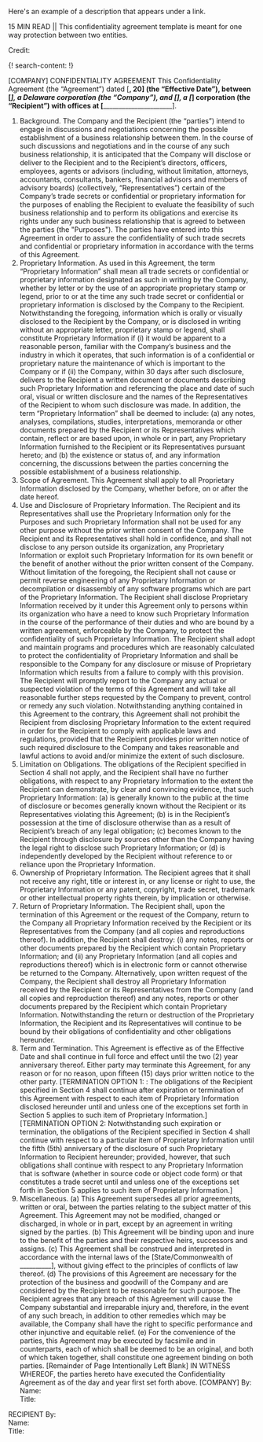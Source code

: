 Here's an example of a description that appears under a link.

15 MIN READ || This confidentiality agreement template is meant for one way protection between two entities. 

Credit: [ ]()

{! search-content: !}

[COMPANY]
CONFIDENTIALITY AGREEMENT
This Confidentiality Agreement (the “Agreement”) dated [____________, 20__] (the “Effective Date”), between [_______________], a Delaware corporation (the “Company”), and [________________], a [_____________] corporation (the “Recipient”) with offices at [________________________].
1.	Background.  The Company and the Recipient (the “parties”) intend to engage in discussions and negotiations concerning the possible establishment of a business relationship between them.  In the course of such discussions and negotiations and in the course of any such business relationship, it is anticipated that the Company will disclose or deliver to the Recipient and to the Recipient’s directors, officers, employees, agents or advisors (including, without limitation, attorneys, accountants, consultants, bankers, financial advisors and members of advisory boards) (collectively, “Representatives”) certain of the Company’s trade secrets or confidential or proprietary information for the purposes of enabling the Recipient to evaluate the feasibility of such business relationship and to perform its obligations and exercise its rights under any such business relationship that is agreed to between the parties (the "Purposes").  The parties have entered into this Agreement in order to assure the confidentiality of such trade secrets and confidential or proprietary information in accordance with the terms of this Agreement.
2.	Proprietary Information.  As used in this Agreement, the term “Proprietary Information” shall mean all trade secrets or confidential or proprietary information designated as such in writing by the Company, whether by letter or by the use of an appropriate proprietary stamp or legend, prior to or at the time any such trade secret or confidential or proprietary information is disclosed by the Company to the Recipient.  Notwithstanding the foregoing, information which is orally or visually disclosed to the Recipient by the Company, or is disclosed in writing without an appropriate letter, proprietary stamp or legend, shall constitute Proprietary Information if (i) it would be apparent to a reasonable person, familiar with the Company’s business and the industry in which it operates, that such information is of a confidential or proprietary nature the maintenance of which is important to the Company or if (ii) the Company, within 30 days after such disclosure, delivers to the Recipient a written document or documents describing such Proprietary Information and referencing the place and date of such oral, visual or written disclosure and the names of the Representatives of the Recipient to whom such disclosure was made.  In addition, the term “Proprietary Information” shall be deemed to include:  (a) any notes, analyses, compilations, studies, interpretations, memoranda or other documents prepared by the Recipient or its Representatives which contain, reflect or are based upon, in whole or in part, any Proprietary Information furnished to the Recipient or its Representatives pursuant hereto; and (b) the existence or status of, and any information concerning, the discussions between the parties concerning the possible establishment of a business relationship.
3.	Scope of Agreement. This Agreement shall apply to all Proprietary Information disclosed by the Company, whether before, on or after the date hereof.  
4.	Use and Disclosure of Proprietary Information.  The Recipient and its Representatives shall use the Proprietary Information only for the Purposes and such Proprietary Information shall not be used for any other purpose without the prior written consent of the Company.  The Recipient and its Representatives shall hold in confidence, and shall not disclose to any person outside its organization, any Proprietary Information or exploit such Proprietary Information for its own benefit or the benefit of another without the prior written consent of the Company.  Without limitation of the foregoing, the Recipient shall not cause or permit reverse engineering of any Proprietary Information or decompilation or disassembly of any software programs which are part of the Proprietary Information.  The Recipient shall disclose Proprietary Information received by it under this Agreement only to persons within its organization who have a need to know such Proprietary Information in the course of the performance of their duties and who are bound by a written agreement, enforceable by the Company, to protect the confidentiality of such Proprietary Information.  The Recipient shall adopt and maintain programs and procedures which are reasonably calculated to protect the confidentiality of Proprietary Information and shall be responsible to the Company for any disclosure or misuse of Proprietary Information which results from a failure to comply with this provision.  The Recipient will promptly report to the Company any actual or suspected violation of the terms of this Agreement and will take all reasonable further steps requested by the Company to prevent, control or remedy any such violation.  Notwithstanding anything contained in this Agreement to the contrary, this Agreement shall not prohibit the Recipient from disclosing Proprietary Information to the extent required in order for the Recipient to comply with applicable laws and regulations, provided that the Recipient provides prior written notice of such required disclosure to the Company and takes reasonable and lawful actions to avoid and/or minimize the extent of such disclosure.
5.	Limitation on Obligations.  The obligations of the Recipient specified in Section 4 shall not apply, and the Recipient shall have no further obligations, with respect to any Proprietary Information to the extent the Recipient can demonstrate, by clear and convincing evidence, that such Proprietary Information:
(a)	is generally known to the public at the time of disclosure or becomes generally known without the Recipient or its Representatives violating this Agreement;
(b)	is in the Recipient’s possession at the time of disclosure otherwise than as a result of Recipient’s breach of any legal obligation;
(c)	becomes known to the Recipient through disclosure by sources other than the Company having the legal right to disclose such Proprietary Information; or
(d)	is independently developed by the Recipient without reference to or reliance upon the Proprietary Information.
6.	Ownership of Proprietary Information.  The Recipient agrees that it shall not receive any right, title or interest in, or any license or right to use, the Proprietary Information or any patent, copyright, trade secret, trademark or other intellectual property rights therein, by implication or otherwise.
7.	Return of Proprietary Information.  The Recipient shall, upon the termination of this Agreement or the request of the Company, return to the Company all Proprietary Information received by the Recipient or its Representatives from the Company (and all copies and reproductions thereof).  In addition, the Recipient shall destroy:  (i) any notes, reports or other documents prepared by the Recipient which contain Proprietary Information; and (ii) any Proprietary Information (and all copies and reproductions thereof) which is in electronic form or cannot otherwise be returned to the Company.  Alternatively, upon written request of the Company, the Recipient shall destroy all Proprietary Information received by the Recipient or its Representatives from the Company (and all copies and reproduction thereof) and any notes, reports or other documents prepared by the Recipient which contain Proprietary Information.  Notwithstanding the return or destruction of the Proprietary Information, the Recipient and its Representatives will continue to be bound by their obligations of confidentiality and other obligations hereunder.
8.	Term and Termination.  This Agreement is effective as of the Effective Date and shall continue in full force and effect until the two (2) year anniversary thereof.  Either party may terminate this Agreement, for any reason or for no reason, upon fifteen (15) days prior written notice to the other party.  [TERMINATION OPTION 1: : The obligations of the Recipient specified in Section 4 shall continue after expiration or termination of this Agreement with respect to each item of Proprietary Information disclosed hereunder until and unless one of the exceptions set forth in Section 5 applies to such item of Proprietary Information.]  [TERMINATION OPTION 2:  Notwithstanding such expiration or termination, the obligations of the Recipient specified in Section 4 shall continue with respect to a particular item of Proprietary Information until the fifth (5th) anniversary of the disclosure of such Proprietary Information to Recipient hereunder; provided, however, that such obligations shall continue with respect to any Proprietary Information that is software (whether in source code or object code form) or that constitutes a trade secret until and unless one of the exceptions set forth in Section 5 applies to such item of Proprietary Information.]
9.	Miscellaneous.
(a)	This Agreement supersedes all prior agreements, written or oral, between the parties relating to the subject matter of this Agreement.  This Agreement may not be modified, changed or discharged, in whole or in part, except by an agreement in writing signed by the parties.
(b)	This Agreement will be binding upon and inure to the benefit of the parties and their respective heirs, successors and assigns.
(c)	This Agreement shall be construed and interpreted in accordance with the internal laws of the [State/Commonwealth of __________], without giving effect to the principles of conflicts of law thereof.
(d)	The provisions of this Agreement are necessary for the protection of the business and goodwill of the Company and are considered by the Recipient to be reasonable for such purpose.  The Recipient agrees that any breach of this Agreement will cause the Company substantial and irreparable injury and, therefore, in the event of any such breach, in addition to other remedies which may be available, the Company shall have the right to specific performance and other injunctive and equitable relief.
(e)	For the convenience of the parties, this Agreement may be executed by facsimile and in counterparts, each of which shall be deemed to be an original, and both of which taken together, shall constitute one agreement binding on both parties.
[Remainder of Page Intentionally Left Blank] 
IN WITNESS WHEREOF, the parties hereto have executed the Confidentiality Agreement as of the day and year first set forth above.
 [COMPANY]
By:						
Name: 					
Title: 					

RECIPIENT
By:						
Name: 					
Title: 					

